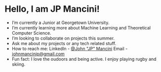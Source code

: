 # Hello, I am JP Mancini!

* I’m currently a Junior at Georgetown University.
* I’m currently learning more about Machine Learning and Theoretical Computer Science.
* I’m looking to collaborate on projects this summer.
* Ask me about my projects or any tech related stuff.
* How to reach me: LinkedIn - [@John "JP" Mancini](https://www.linkedin.com/in/john-jp-mancini-b750a8159/) Email - johnmancinip@gmail.com
* Fun fact: I love the oudoors and being active. I enjoy playing rugby and skiing.

<!-- <img src="https://github-readme-stats.vercel.app/api/top-langs/?username=jpmancini&exclude_repo=first-tower-defense,jpmancini.github.io&hide=python&theme=dark">  <img src="https://github-readme-stats.vercel.app/api?username=jpmancini&&show_icons=true&theme=dark"> -->
